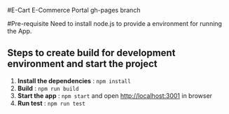 #E-Cart 
E-Commerce Portal gh-pages branch

#Pre-requisite
Need to install node.js to provide a environment for running the App.

## Steps to create build for development environment and start the project ##

1. **Install the dependencies** : `npm install`
2. **Build** : `npm run build`
3. **Start the app** : `npm start` and open [http://localhost:3001](http://localhost:3001) in browser
4. **Run test** : `npm run test`
